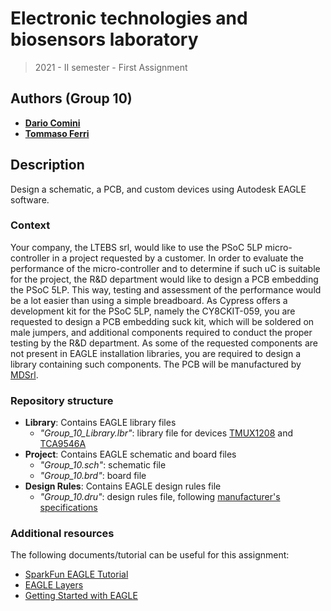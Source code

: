 # Electronic technologies and biosensors laboratory
> 2021 - II semester - First Assignment

## Authors (Group 10)
  - [**Dario Comini**](https://github.com/TommasoFerri97) 
  - [**Tommaso Ferri**](https://github.com/DarioComini)

## Description
Design a schematic, a PCB, and custom devices using Autodesk EAGLE software.

### Context
Your company, the LTEBS srl, would like to use the PSoC 5LP micro-controller in a project requested by a customer. In order to evaluate the performance of the micro-controller and to determine if such uC is suitable for the project, the R&D department would like to design a PCB embedding the PSoC 5LP. This way, testing and assessment of the performance would be a lot easier than using a simple breadboard. As Cypress offers a development kit for the PSoC 5LP, namely the CY8CKIT-059, you are requested to design a PCB embedding suck kit, which will be soldered on male jumpers, and additional components required to conduct the proper testing by the R&D department. As some of the requested components are not present in EAGLE installation libraries, you are required to design a library containing such components. The PCB will be manufactured by [MDSrl](https://www.mdsrl.it/).

### Repository structure
- **Library**: Contains EAGLE library files
  - *"Group_10_Library.lbr"*: library file for devices [TMUX1208](https://www.ti.com/lit/ds/symlink/tmux1208.pdf) and [TCA9546A](https://www.ti.com/lit/ds/symlink/tca9546a.pdf)
- **Project**: Contains EAGLE schematic and board files
  - *"Group_10.sch"*: schematic file
  - *"Group_10.brd"*: board file
- **Design Rules**: Contains EAGLE design rules file
  - *"Group_10.dru"*: design rules file, following [manufacturer's specifications](https://www.mdsrl.it/mddesignrules.html)

### Additional resources
The following documents/tutorial can be useful for this assignment:
- [SparkFun EAGLE Tutorial](https://learn.sparkfun.com/tutorials/using-eagle-schematic/all)
- [EAGLE Layers](https://www.autodesk.com/products/eagle/blog/every-layer-explained-autodesk-eagle/)
- [Getting Started with EAGLE](https://www.autodesk.com/products/eagle/overview)
